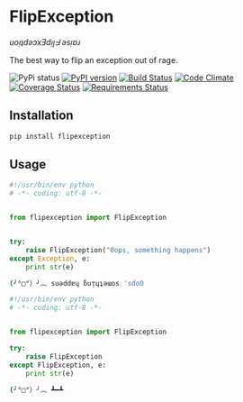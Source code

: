 # FlipException

_uoᴉʇdǝɔxƎdᴉꞁᖵ ǝsᴉɐɹ_

The best way to flip an exception out of rage.


![PyPi status](https://img.shields.io/pypi/status/flipexception.svg)
[![PyPI version](https://badge.fury.io/py/flipexception.svg)](https://badge.fury.io/py/flipexception)
[![Build Status](https://travis-ci.org/xeBuz/FlipException.svg?branch=master)](https://travis-ci.org/xeBuz/FlipException)
[![Code Climate](https://codeclimate.com/github/xeBuz/FlipException/badges/gpa.svg)](https://codeclimate.com/github/xeBuz/FlipException)
[![Coverage Status](https://coveralls.io/repos/github/xeBuz/FlipException/badge.svg?branch=master)](https://coveralls.io/github/xeBuz/FlipException?branch=master)
[![Requirements Status](https://requires.io/github/xeBuz/FlipException/requirements.svg?branch=master)](https://requires.io/github/xeBuz/FlipException/requirements/?branch=master)

## Installation

```bash
pip install flipexception
```

## Usage

```python
#!/usr/bin/env python
# -*- coding: utf-8 -*-


from flipexception import FlipException


try:
    raise FlipException("Oops, something happens")
except Exception, e:
    print str(e)
```

```bash
(╯°□°）╯︵ suǝddɐɥ ƃuᴉɥʇǝɯos 'sdoO
```

```python
#!/usr/bin/env python
# -*- coding: utf-8 -*-


from flipexception import FlipException

try:
    raise FlipException
except FlipException, e:
    print str(e)
```

```bash
(╯°□°）╯︵ ┻━┻
```
